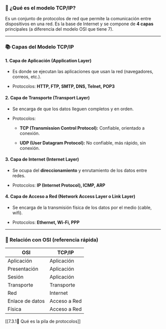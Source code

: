 ### 🧩 ¿Qué es el modelo TCP/IP?

Es un conjunto de protocolos de red que permite la comunicación entre dispositivos en una red. Es la base de Internet y se compone de **4 capas** principales (a diferencia del modelo OSI que tiene 7).

---

### 📚 **Capas del Modelo TCP/IP**

#### 1. **Capa de Aplicación (Application Layer)**

- Es donde se ejecutan las aplicaciones que usan la red (navegadores, correos, etc.).
    
- Protocolos: **HTTP, FTP, SMTP, DNS, Telnet, POP3**
    

#### 2. **Capa de Transporte (Transport Layer)**

- Se encarga de que los datos lleguen completos y en orden.
    
- Protocolos:
    
    - **TCP (Transmission Control Protocol):** Confiable, orientado a conexión.
        
    - **UDP (User Datagram Protocol):** No confiable, más rápido, sin conexión.
        

#### 3. **Capa de Internet (Internet Layer)**

- Se ocupa del **direccionamiento** y enrutamiento de los datos entre redes.
    
- Protocolos: **IP (Internet Protocol), ICMP, ARP**
    

#### 4. **Capa de Acceso a Red (Network Access Layer o Link Layer)**

- Se encarga de la transmisión física de los datos por el medio (cable, wifi).
    
- Protocolos: **Ethernet, Wi-Fi, PPP**
    

---

### 🧭 Relación con OSI (referencia rápida)

|OSI|TCP/IP|
|---|---|
|Aplicación|Aplicación|
|Presentación|Aplicación|
|Sesión|Aplicación|
|Transporte|Transporte|
|Red|Internet|
|Enlace de datos|Acceso a Red|
|Física|Acceso a Red|
[[7.3.1🔷 Qué es la pila de protocolos]]